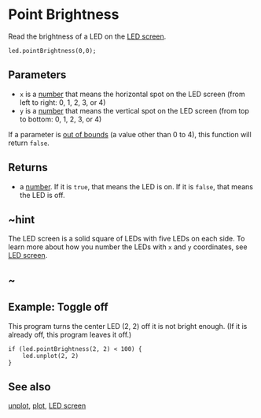 # Point Brightness

Read the brightness of a LED on the [LED screen](/device/screen).

```sig
led.pointBrightness(0,0);
```

## Parameters

* ``x`` is a [number](/types/number) that means the
  horizontal spot on the LED screen (from left to right: 0, 1, 2, 3,
  or 4)
* ``y`` is a [number](/types/number) that means the vertical
  spot on the LED screen (from top to bottom: 0, 1, 2, 3, or 4)

If a parameter is [out of bounds](/reference/out-of-bounds) (a value
other than 0 to 4), this function will return `false`.

## Returns

* a [number](/blocks/logic/number). If it is `true`, that means the LED is on. If it is `false`, that means the LED is off.

## ~hint

The LED screen is a solid square of LEDs with five LEDs on each side.
To learn more about how you number the LEDs with ``x`` and ``y``
coordinates, see [LED screen](/device/screen).

## ~

## Example: Toggle off

This program turns the center LED (2, 2) off it is not bright enough.  (If
it is already off, this program leaves it off.)

```blocks
if (led.pointBrightness(2, 2) < 100) {
    led.unplot(2, 2)
}
```

## See also

[unplot](/reference/led/unplot), [plot](/reference/led/plot), [LED screen](/device/screen)

